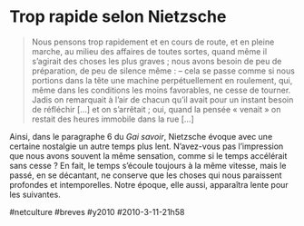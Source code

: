 # Trop rapide selon Nietzsche


> Nous pensons trop rapidement et en cours de route, et en pleine marche, au milieu des affaires de toutes sortes, quand même il s’agirait des choses les plus graves ; nous avons besoin de peu de préparation, de peu de silence même : – cela se passe comme si nous portions dans la tête une machine perpétuellement en roulement, qui, même dans les conditions les moins favorables, ne cesse de tourner. Jadis on remarquait à l’air de chacun qu’il avait pour un instant besoin de réfléchir […] et on s’arrêtait ; oui, quand la pensée « venait » on restait des heures immobile dans la rue […]

Ainsi, dans le paragraphe 6 du *Gai savoir*, Nietzsche évoque avec une certaine nostalgie un autre temps plus lent. N’avez-vous pas l’impression que nous avons souvent la même sensation, comme si le temps accélérait sans cesse ? En fait, le temps s’écoule toujours à la même vitesse, mais le passé, en se décantant, ne conserve que les choses qui nous paraissent profondes et intemporelles. Notre époque, elle aussi, apparaîtra lente pour les suivantes.

#netculture #breves #y2010 #2010-3-11-21h58
